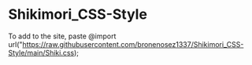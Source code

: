# Shikimori_CSS-Style
To add to the site, paste 
@import url("https://raw.githubusercontent.com/bronenosez1337/Shikimori_CSS-Style/main/Shiki.css);
